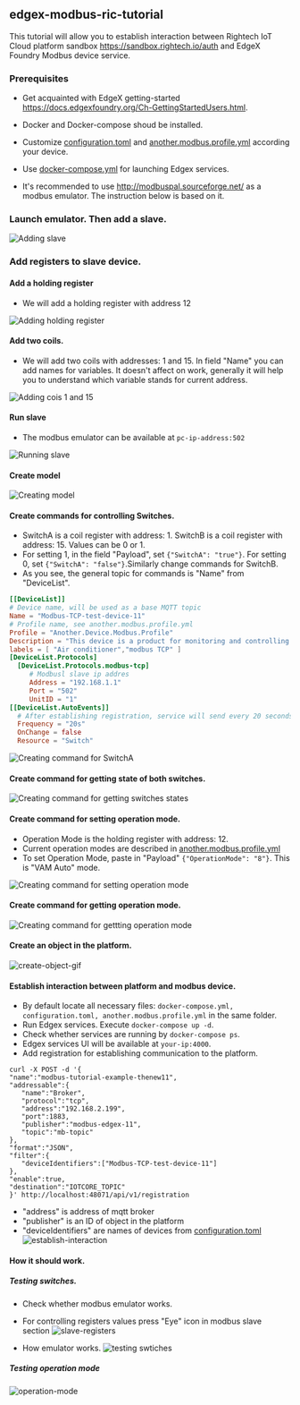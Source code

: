 ## edgex-modbus-ric-tutorial

This tutorial will allow you to establish interaction between Rightech IoT Cloud platform sandbox https://sandbox.rightech.io/auth and EdgeX Foundry Modbus device service.

### Prerequisites

 - Get acquainted with EdgeX getting-started https://docs.edgexfoundry.org/Ch-GettingStartedUsers.html.
 
 - Docker and Docker-compose shoud be installed.
 
 - Customize [configuration.toml](./configuration.toml) and [another.modbus.profile.yml](./another.modbus.profile.yml) according your device.
 
 - Use [docker-compose.yml](./docker-compose.yml) for launching Edgex services.
 
 - It's recommended to use http://modbuspal.sourceforge.net/ as a modbus emulator. The instruction below is based on it.

### Launch emulator. Then add a slave.

![Adding slave](./gifs/add-slave-1.gif)

### Add registers to slave device.
  #### Add a holding register
 - We will add a holding register with address 12
 
![Adding holding register](./gifs/added-holding-register-2.gif)

  #### Add two coils.
  - We will add two coils with addresses: 1 and 15. In field "Name" you can add names for variables. It doesn't affect on work, generally it will help you to understand which variable stands for current address.
 
 ![Adding cois 1 and 15](./gifs/added-coils-3.gif)
 
  #### Run slave
  - The modbus emulator can be available at `pc-ip-address:502`
  
 ![Running slave](./gifs/running-slave-4.gif)
 
  #### Create model
  
  ![Creating model](./gifs/create-model-5.gif)
  
  #### Create commands for controlling Switches. 
  - SwitchA is a coil register with address: 1. SwitchB is a coil register with address: 15. Values can be 0 or 1.
  - For setting 1, in the field "Payload", set `{"SwitchA": "true"}`. For setting 0, set `{"SwitchA": "false"}`.Similarly change commands for SwitchB.
  - As you see, the general topic for commands is "Name" from "DeviceList".
  ```toml
  [[DeviceList]]
  # Device name, will be used as a base MQTT topic
  Name = "Modbus-TCP-test-device-11"
  # Profile name, see another.modbus.profile.yml
  Profile = "Another.Device.Modbus.Profile"
  Description = "This device is a product for monitoring and controlling digital inputs and outputs over a LAN."
  labels = [ "Air conditioner","modbus TCP" ]
  [DeviceList.Protocols]
    [DeviceList.Protocols.modbus-tcp]
       # Modbusl slave ip addres
       Address = "192.168.1.1"
       Port = "502"
       UnitID = "1"
  [[DeviceList.AutoEvents]]
    # After establishing registration, service will send every 20 seconds values of both switches to the platform 
    Frequency = "20s"
    OnChange = false
    Resource = "Switch"

  ```
  ![Creating command for SwitchA](./gifs/create-switchA-6.gif)
  
  #### Create command for getting state of both switches.
  
  ![Creating command for getting switches states](./gifs/get-switch-state-7.gif)
  
  
  #### Create command for setting operation mode.
   - Operation Mode is the holding register with address: 12.
   - Current operation modes are described in [another.modbus.profile.yml](./another.modbus.profile.yml)
   - To set Operation Mode, paste in "Payload" `{"OperationMode": "8"}`. This is "VAM Auto" mode.
   
   ![Creating command for setting operation mode](./gifs/set-operation-mode-8.gif)
   
  #### Create command for getting operation mode.
   ![Creating command for gettting operation mode](./gifs/get-operation-mode-9.gif)
  
  #### Create an object in the platform.
   ![create-object-gif](./gifs/create-object.gif)
   
  #### Establish interaction between platform and modbus device.
   - By default locate all necessary files: `docker-compose.yml, configuration.toml, another.modbus.profile.yml` in the same folder. 
   - Run Edgex services. Execute `docker-compose up -d`. 
   - Check whether services are running by `docker-compose ps`.
   - Edgex services UI will be available at `your-ip:4000`.
   - Add registration for establishing communication to the platform.

   ```shell: cURL
   curl -X POST -d '{                                       
  "name":"modbus-tutorial-example-thenew11",
  "addressable":{
      "name":"Broker",
      "protocol":"tcp",
      "address":"192.168.2.199",
      "port":1883,
      "publisher":"modbus-edgex-11",
      "topic":"mb-topic"
  },
  "format":"JSON",
  "filter":{
      "deviceIdentifiers":["Modbus-TCP-test-device-11"]
  },
  "enable":true,
  "destination":"IOTCORE_TOPIC"
}' http://localhost:48071/api/v1/registration
```
   - "address" is address of mqtt broker
   - "publisher" is an ID of object in the platform
   - "deviceIdentifiers" are names of devices  from [configuration.toml](./configuration.toml)
   ![establish-interaction](./gifs/establish-interaction.gif)
   
  #### How it should work.
   ##### Testing switches.
   - Check whether modbus emulator works.
   - For controlling registers values press "Eye" icon in modbus slave section
  ![slave-registers](./gifs/slave-registers.png) 
  
   - How emulator works.
  ![testing swtiches](./gifs/test-switches-12.gif)
  
  ##### Testing operation mode
  ![operation-mode](./gifs/test-operationMode-13.gif)
   
  
  
 
